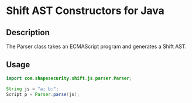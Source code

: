 Shift AST Constructors for Java
===========================

## Description

The Parser class takes an ECMAScript program and generates a Shift AST.

## Usage

```java
import com.shapesecurity.shift.js.parser.Parser;

String js = "a; b;";
Script p = Parser.parse(js);
```
